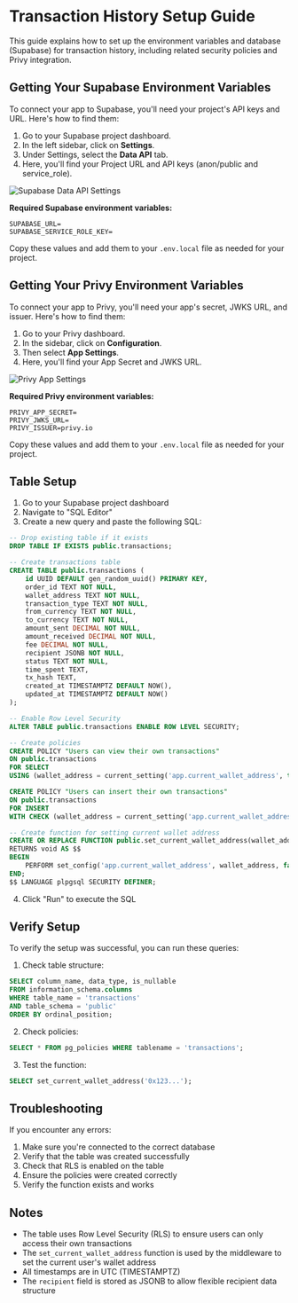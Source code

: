 # Transaction History Setup Guide

This guide explains how to set up the environment variables and database (Supabase) for transaction history, including related security policies and Privy integration.

## Getting Your Supabase Environment Variables

To connect your app to Supabase, you'll need your project's API keys and URL. Here's how to find them:

1. Go to your Supabase project dashboard.
2. In the left sidebar, click on **Settings**.
3. Under Settings, select the **Data API** tab.
4. Here, you'll find your Project URL and API keys (anon/public and service_role).

![Supabase Data API Settings](https://i.ibb.co/1J7CdS3h/image.png)

**Required Supabase environment variables:**

```env
SUPABASE_URL=
SUPABASE_SERVICE_ROLE_KEY=
```

Copy these values and add them to your `.env.local` file as needed for your project.

## Getting Your Privy Environment Variables

To connect your app to Privy, you'll need your app's secret, JWKS URL, and issuer. Here's how to find them:

1. Go to your Privy dashboard.
2. In the sidebar, click on **Configuration**.
3. Then select **App Settings**.
4. Here, you'll find your App Secret and JWKS URL.

![Privy App Settings](https://i.ibb.co/YBBwNVDb/image.png)

**Required Privy environment variables:**

```env
PRIVY_APP_SECRET=
PRIVY_JWKS_URL=
PRIVY_ISSUER=privy.io
```

Copy these values and add them to your `.env.local` file as needed for your project.

## Table Setup

1. Go to your Supabase project dashboard
2. Navigate to "SQL Editor"
3. Create a new query and paste the following SQL:

```sql
-- Drop existing table if it exists
DROP TABLE IF EXISTS public.transactions;

-- Create transactions table
CREATE TABLE public.transactions (
    id UUID DEFAULT gen_random_uuid() PRIMARY KEY,
    order_id TEXT NOT NULL,
    wallet_address TEXT NOT NULL,
    transaction_type TEXT NOT NULL,
    from_currency TEXT NOT NULL,
    to_currency TEXT NOT NULL,
    amount_sent DECIMAL NOT NULL,
    amount_received DECIMAL NOT NULL,
    fee DECIMAL NOT NULL,
    recipient JSONB NOT NULL,
    status TEXT NOT NULL,
    time_spent TEXT,
    tx_hash TEXT,
    created_at TIMESTAMPTZ DEFAULT NOW(),
    updated_at TIMESTAMPTZ DEFAULT NOW()
);

-- Enable Row Level Security
ALTER TABLE public.transactions ENABLE ROW LEVEL SECURITY;

-- Create policies
CREATE POLICY "Users can view their own transactions"
ON public.transactions
FOR SELECT
USING (wallet_address = current_setting('app.current_wallet_address', true));

CREATE POLICY "Users can insert their own transactions"
ON public.transactions
FOR INSERT
WITH CHECK (wallet_address = current_setting('app.current_wallet_address', true));

-- Create function for setting current wallet address
CREATE OR REPLACE FUNCTION public.set_current_wallet_address(wallet_address TEXT)
RETURNS void AS $$
BEGIN
    PERFORM set_config('app.current_wallet_address', wallet_address, false);
END;
$$ LANGUAGE plpgsql SECURITY DEFINER;
```

4. Click "Run" to execute the SQL

## Verify Setup

To verify the setup was successful, you can run these queries:

1. Check table structure:

```sql
SELECT column_name, data_type, is_nullable
FROM information_schema.columns
WHERE table_name = 'transactions'
AND table_schema = 'public'
ORDER BY ordinal_position;
```

2. Check policies:

```sql
SELECT * FROM pg_policies WHERE tablename = 'transactions';
```

3. Test the function:

```sql
SELECT set_current_wallet_address('0x123...');
```

## Troubleshooting

If you encounter any errors:

1. Make sure you're connected to the correct database
2. Verify that the table was created successfully
3. Check that RLS is enabled on the table
4. Ensure the policies were created correctly
5. Verify the function exists and works

## Notes

- The table uses Row Level Security (RLS) to ensure users can only access their own transactions
- The `set_current_wallet_address` function is used by the middleware to set the current user's wallet address
- All timestamps are in UTC (TIMESTAMPTZ)
- The `recipient` field is stored as JSONB to allow flexible recipient data structure
